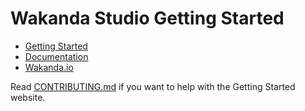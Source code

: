 # Wakanda Studio Getting Started

- [Getting Started](http://wakanda.github.io/wakanda-studio)
- [Documentation](http://doc.wakanda.org/)
- [Wakanda.io](http://www.wakanda.io/)

Read [CONTRIBUTING.md](CONTRIBUTING.md) if you want to help with the Getting Started website.

